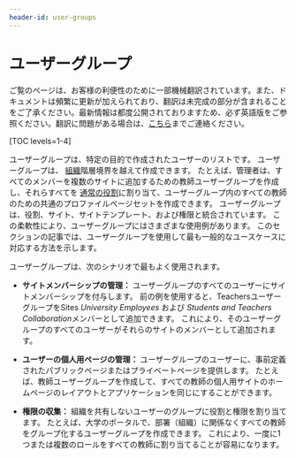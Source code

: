 ```yaml
---
header-id: user-groups
---
```


# ユーザーグループ

<p class="alert alert-info"><span class="wysiwyg-color-blue120">ご覧のページは、お客様の利便性のために一部機械翻訳されています。また、ドキュメントは頻繁に更新が加えられており、翻訳は未完成の部分が含まれることをご了承ください。最新情報は都度公開されておりますため、必ず英語版をご参照ください。翻訳に問題がある場合は、<a href="mailto:support-content-jp@liferay.com">こちら</a>までご連絡ください。</span></p>

[TOC levels=1-4]

ユーザーグループは、特定の目的で作成されたユーザーのリストです。 ユーザーグループは、 [組織](/docs/7-1/user/-/knowledge_base/u/organizations)階層境界を越えて作成できます。 たとえば、管理者は、すべてのメンバーを複数のサイトに追加するための教師ユーザーグループを作成し、それらすべてを [通常の役割](/docs/7-1/user/-/knowledge_base/u/roles-and-permissions)に割り当て、ユーザーグループ内のすべての教師のための共通のプロファイルページセットを作成できます。 ユーザーグループは、役割、サイト、サイトテンプレート、および権限と統合されています。 この柔軟性により、ユーザーグループにはさまざまな使用例があります。 このセクションの記事では、ユーザーグループを使用して最も一般的なユースケースに対応する方法を示します。

ユーザーグループは、次のシナリオで最もよく使用されます。

  - **サイトメンバーシップの管理：** ユーザーグループのすべてのユーザーにサイトメンバーシップを付与します。 前の例を使用すると、TeachersユーザーグループをSites *University Employees* および *Students and Teachers Collaboration*メンバーとして追加できます。 これにより、そのユーザーグループのすべてのユーザーがそれらのサイトのメンバーとして追加されます。

  - **ユーザーの個人用ページの管理：** ユーザーグループのユーザーに、事前定義されたパブリックページまたはプライベートページを提供します。 たとえば、教師ユーザーグループを作成して、すべての教師の個人用サイトのホームページのレイアウトとアプリケーションを同じにすることができます。

  - **権限の収集：** 組織を共有しないユーザーのグループに役割と権限を割り当てます。 たとえば、大学のポータルで、部署（組織）に関係なくすべての教師をグループ化するユーザーグループを作成できます。 これにより、一度に1つまたは複数のロールをすべての教師に割り当てることが容易になります。
